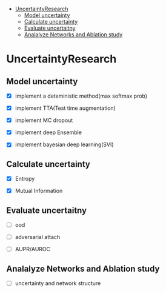 <!-- TOC -->

- [UncertaintyResearch](#uncertaintyresearch)
  - [Model uncertainty](#model-uncertainty)
  - [Calculate uncertainty](#calculate-uncertainty)
  - [Evaluate uncertaitny](#evaluate-uncertaitny)
  - [Analalyze Networks and Ablation study](#analalyze-networks-and-ablation-study)

<!-- /TOC -->
# UncertaintyResearch 

## Model uncertainty

- [x] implement a deteministic method(max softmax prob)
- [x] implement TTA(Test time augmentation) 
- [x] implement MC dropout
- [x] implement deep Ensemble 
- [x] implement bayesian deep learning(SVI)



## Calculate uncertainty
- [x] Entropy
- [x] Mutual Information
  

## Evaluate uncertaitny
- [ ] ood
- [ ] adversarial attach 
- [ ] AUPR/AUROC


## Analalyze Networks and Ablation study 
- [ ] uncertainty and network structure